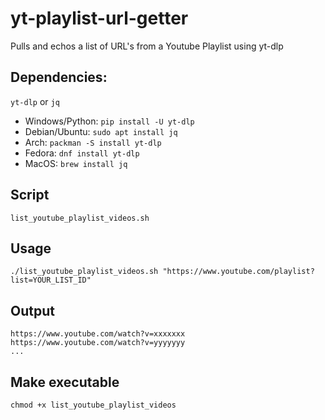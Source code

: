 # yt-playlist-url-getter
Pulls and echos a list of URL's from a Youtube Playlist using yt-dlp

## Dependencies: 
`yt-dlp` or `jq`
- Windows/Python: `pip install -U yt-dlp`
- Debian/Ubuntu: `sudo apt install jq`
- Arch: `packman -S install yt-dlp`
- Fedora: `dnf install yt-dlp`
- MacOS: `brew install jq`

## Script
`list_youtube_playlist_videos.sh`

## Usage
`./list_youtube_playlist_videos.sh "https://www.youtube.com/playlist?list=YOUR_LIST_ID"`

## Output
```
https://www.youtube.com/watch?v=xxxxxxx
https://www.youtube.com/watch?v=yyyyyyy
...
```

## Make executable
`chmod +x list_youtube_playlist_videos`
